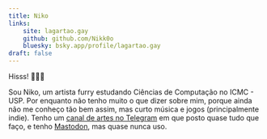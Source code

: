 ```yaml
---
title: Niko
links:
    site: lagartao.gay
    github: github.com/Nikk0o
    bluesky: bsky.app/profile/lagartao.gay
draft: false
---
```


Hisss! 🦎🏳️‍🌈

Sou Niko, um artista furry estudando Ciências de Computação no ICMC - USP. Por enquanto não tenho muito o que dizer sobre mim, porque ainda não me conheço tão bem assim, mas curto música e jogos (principalmente indie).
Tenho um [canal de artes no Telegram](https://t.me/nikokoarts) em que posto quase tudo que faço, e tenho [Mastodon](https://tiggi.es/@nikoneco), mas quase nunca uso.
